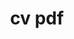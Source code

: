 ---
title: cv pdf
layout: redirect
equivUrl: "https://drive.google.com/open?id=0BwfvM6J7Y9vBfkdXMTJSdVBsM09ZcWJTSWI3clZDX3k1MGxpZThqTmxleW1OaDdvNk11TFk"
---